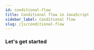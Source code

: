```yaml
---
id: conditional-flow
title: Conditional flow in JavaScript
sidebar_label: Conditional flow
slug: /js/conditional-flow
---
```


### Let's get started